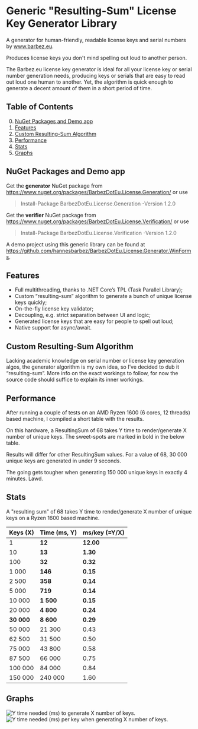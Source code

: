 # Generic "Resulting-Sum" License Key Generator Library

A generator for human-friendly, readable license keys and serial numbers by www.barbez.eu. 

Produces license keys you don't mind spelling out loud to another person.

The Barbez.eu license key generator is ideal for all your license key or serial number generation needs, producing keys or serials that are easy to read out loud one human to another. Yet, the algorithm is quick enough to generate a decent amount of them in a short period of time.

## Table of Contents
0. [NuGet Packages and Demo app](#nuget-packages-and-demo-app)
1. [Features](#features)
2. [Custom Resulting-Sum Algorithm](#custom-resulting-sum-algorithm)
3. [Performance](#performance)
4. [Stats](#stats)
5. [Graphs](#graphs)

## NuGet Packages and Demo app

Get the **generator** NuGet package from https://www.nuget.org/packages/BarbezDotEu.License.Generation/ or use 
> Install-Package BarbezDotEu.License.Generation -Version 1.2.0

Get the **verifier** NuGet package from https://www.nuget.org/packages/BarbezDotEu.License.Verification/ or use
> Install-Package BarbezDotEu.License.Verification -Version 1.2.0

A demo project using this generic library can be found at https://github.com/hannesbarbez/BarbezDotEu.License.Generator.WinForms.

## Features
- Full multithreading, thanks to .NET Core’s TPL (Task Parallel Library);
- Custom “resulting-sum” algorithm to generate a bunch of unique license keys quickly;
- On-the-fly license key validator;
- Decoupling, e.g. strict separation between UI and logic;
- Generated license keys that are easy for people to spell out loud;
- Native support for async/await.

## Custom Resulting-Sum Algorithm

Lacking academic knowledge on serial number or license key generation algos, the generator algorithm is my own idea, so I’ve decided to dub it “resulting-sum”. More info on the exact workings to follow, for now the source code should suffice to explain its inner workings.



## Performance
After running a couple of tests on an AMD Ryzen 1600 (6 cores, 12 threads) based machine, I compiled a short table with the results.

On this hardware, a ResultingSum of 68 takes Y time to render/generate X number of unique keys. The sweet-spots are marked in bold in the below table.

Results will differ for other ResultingSum values. For a value of 68, 30 000 unique keys are generated in under 9 seconds.

The going gets tougher when generating 150 000 unique keys in exactly 4 minutes. Lawd.

## Stats

A "resulting sum" of 68 takes Y time to render/generate X number of unique keys on a Ryzen 1600 based machine.

| Keys (X) | Time (ms, Y) | ms/key (=Y/X) |
| -------- | ------------ | ------------- |
| 1 | **12** | **12.00** |
| 10 | **13** | **1.30** |
| 100 | **32** | **0.32** |
| 1 000 | **146** | **0.15** |
| 2 500 | **358** | **0.14** |
| 5 000 | **719** | **0.14** |
| 10 000 | **1 500** | **0.15** |
| 20 000 | **4 800** | **0.24** |
| **30 000** | **8 600** | **0.29** |
| 50 000 | 21 300 | 0.43 |
| 62 500 | 31 500 | 0.50 |
| 75 000 | 43 800 | 0.58 |
| 87 500 | 66 000 | 0.75 |
| 100 000 | 84 000 | 0.84 |
| 150 000 | 240 000 | 1.60 |

## Graphs

![Y time needed (ms) to generate X number of keys.](https://barbez.eu/wp-content/uploads/2020/09/image-4.png)
![Y time needed (ms) per key when generating X number of keys.](https://barbez.eu/wp-content/uploads/2020/09/image-3.png)
